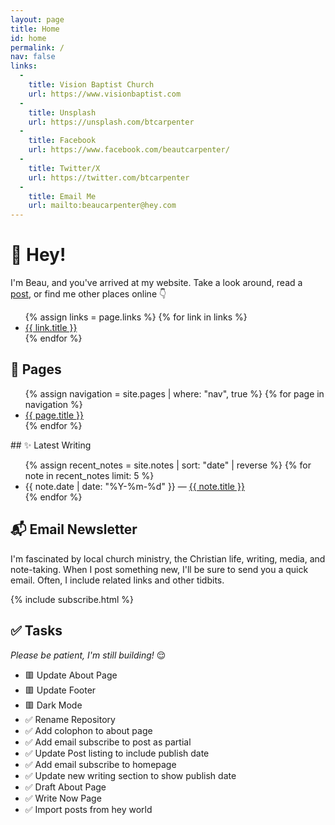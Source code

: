 ```yaml
---
layout: page
title: Home
id: home
permalink: /
nav: false
links:
  -
    title: Vision Baptist Church
    url: https://www.visionbaptist.com
  - 
    title: Unsplash
    url: https://unsplash.com/btcarpenter
  - 
    title: Facebook
    url: https://www.facebook.com/beautcarpenter/
  - 
    title: Twitter/X
    url: https://twitter.com/btcarpenter
  - 
    title: Email Me
    url: mailto:beaucarpenter@hey.com
---
```


# 👋 Hey!

<p class="bg-indigo-50 dark:bg-slate-900 bg-opacity-70 -mt-4 py-12 px-5 rounded-xl">
I'm Beau, and you've arrived at my website. Take a look around, read a <a class="" href="/posts">post</a>, or find me other places online 👇
</p>

<ul>
{% assign links = page.links %}
{% for link in links %}
  <li><a class="after:content-['_↗'] " href='{{ link.url }}'>{{ link.title }}</a>
  </li>
{% endfor %}
</ul>

## 📝 Pages

<ul>
  {% assign navigation = site.pages | where: "nav", true %}
  {% for page in navigation %}
  <li>
    <a href="{{ site.baseurl }}{{ page.url }}">{{ page.title }}</a>
  </li>
  {% endfor %}
</ul>
## ✨ Latest Writing

<ul>
  {% assign recent_notes = site.notes | sort: "date" | reverse %}
  {% for note in recent_notes limit: 5 %}
    <li>
      {{ note.date | date: "%Y-%m-%d" }} — <a class="internal-link" href="{{ site.baseurl }}{{ note.url }}">{{ note.title }}</a>
    </li>
  {% endfor %}
</ul>

## 📬 Email Newsletter

I'm fascinated by local church ministry, the Christian life, writing, media, and note-taking. When I post something new, I'll be sure to send you a quick email. Often, I include related links and other tidbits.

{% include subscribe.html %}

## ✅ Tasks

*Please be patient, I'm still building!* 😌

- 🟥 Update About Page
- 🟥 Update Footer
- 🟥 Dark Mode
- ✅ Rename Repository
- ✅ Add colophon to about page
- ✅ Add email subscribe to post as partial
- ✅ Update Post listing to include publish date
- ✅ Add email subscribe to homepage
- ✅ Update new writing section to show publish date
- ✅ Draft About Page
- ✅ Write Now Page
- ✅ Import posts from hey world

<style>
  .wrapper {
    max-width: 46em;
  }
</style>